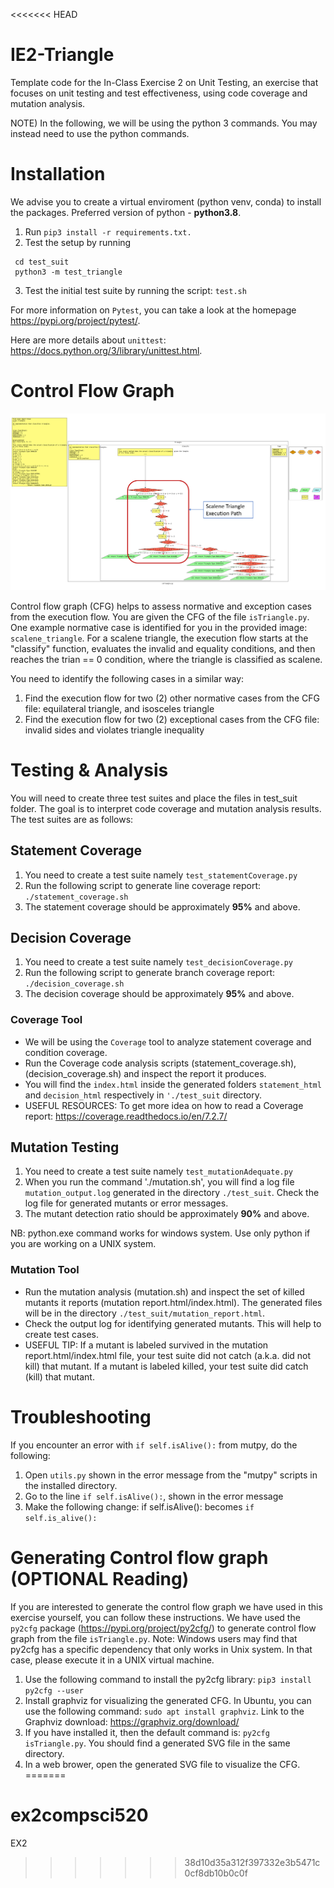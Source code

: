 <<<<<<< HEAD
# IE2-Triangle
Template code for the In-Class Exercise 2 on Unit Testing, an exercise that focuses on unit testing and
test effectiveness, using code coverage and mutation analysis.

NOTE) In the following, we will be using the python 3 commands. You may instead need to use the python commands.

# Installation
We advise you to create a virtual enviroment (python venv, conda) to install the packages.
Preferred version of python - **python3.8**. 

1. Run ```pip3 install -r requirements.txt.```
2. Test the setup by running 
  ```
   cd test_suit
   python3 -m test_triangle
   ```
3. Test the initial test suite by running the script: ```test.sh```

For more information on ```Pytest```, you can take a look at the homepage https://pypi.org/project/pytest/. 

Here are more details about ```unittest```: https://docs.python.org/3/library/unittest.html.


# Control Flow Graph

![Control Flow Graph](isTriangle_cfg_numbered.png)

Control flow graph (CFG) helps to assess normative and exception cases from the execution flow. You are given the CFG of the file ```isTriangle.py```. One example normative case is identified for you in the provided image: ```scalene_triangle```.  For a scalene triangle, the execution flow starts at the "classify" function, evaluates the invalid and equality conditions, and then reaches the trian == 0 condition, where the triangle is classified as scalene.

You need to identify the following cases in a similar way:

1. Find the execution flow for two (2) other normative cases from the CFG file: equilateral triangle, and isosceles triangle
2. Find the execution flow for two (2) exceptional cases from the CFG file: invalid sides and violates triangle inequality


# Testing & Analysis

You will need to create three test suites and place the files in test_suit folder. The goal is to interpret code coverage and mutation analysis results. The test suites are as follows:

## Statement Coverage

1. You need to create a test suite namely ```test_statementCoverage.py```
2. Run the following script to generate line coverage report: ```./statement_coverage.sh```
3. The statement coverage should be approximately **95%** and above. 


## Decision Coverage

1. You need to create a test suite namely ```test_decisionCoverage.py```
2. Run the following script to generate branch coverage report: ```./decision_coverage.sh```
3. The decision coverage should be approximately **95%** and above. 

### Coverage Tool

- We will be using the ```Coverage``` tool to analyze statement
coverage and condition coverage. 
- Run the Coverage code analysis scripts (statement_coverage.sh),
  (decision_coverage.sh) and inspect the report it produces. 
- You will find the ```index.html``` inside the generated folders ```statement_html``` and ```decision_html``` respectively in ```'./test_suit``` directory. 
- USEFUL RESOURCES: To get more idea on how to read a Coverage report:
https://coverage.readthedocs.io/en/7.2.7/

## Mutation Testing
1. You need to create a test suite namely ```test_mutationAdequate.py ```
2. When you run the command './mutation.sh', you will find a log file ```mutation_output.log``` generated in the directory ```./test_suit```. Check the log file for generated mutants or error messages. 
3. The mutant detection ratio should be approximately **90%** and above. 

NB: python.exe command works for windows system. Use only python if you are working on a UNIX system.

### Mutation Tool

- Run the mutation analysis (mutation.sh) and inspect the set of killed mutants it reports
(mutation report.html/index.html). The generated files will be in the directory ```./test_suit/mutation_report.html```. 
- Check the output log for identifying generated mutants. This will help to create test cases. 
- USEFUL TIP: If a mutant is labeled survived in the mutation report.html/index.html file, your test suite did not catch (a.k.a. did not kill) that mutant. If a mutant is labeled killed, your test suite did
catch (kill) that mutant.

# Troubleshooting
If you encounter an error with ```if self.isAlive():``` from mutpy, do the following:
1. Open ```utils.py``` shown in the error message from the "mutpy" scripts in the installed directory. 
2. Go to the line ```if self.isAlive():```, shown in the error message
3. Make the following change: if self.isAlive(): becomes ```if self.is_alive():```



# Generating Control flow graph (OPTIONAL Reading)
If you are interested to generate the control flow graph we have used in this exercise yourself, you can follow these instructions. We have used the ```py2cfg``` package (https://pypi.org/project/py2cfg/) to generate control flow graph from the file ```isTriangle.py```. Note: Windows users may find that py2cfg has a specific dependency that only works in Unix system. In that case, please execute it in a UNIX virtual machine.

1. Use the following command to install the py2cfg library: ```pip3 install py2cfg --user```
2. Install graphviz for visualizing the generated CFG. In Ubuntu, you can use the following command:
```sudo apt install graphviz```. 
Link to the Graphviz download: https://graphviz.org/download/
3. If you have installed it, then the default command is:
```py2cfg isTriangle.py```. You should find a generated SVG file in the same directory.
4. In a web brower, open the generated SVG file to visualize the CFG.
=======
# ex2compsci520
EX2
>>>>>>> 38d10d35a312f397332e3b5471c0cf8db10b0c0f
